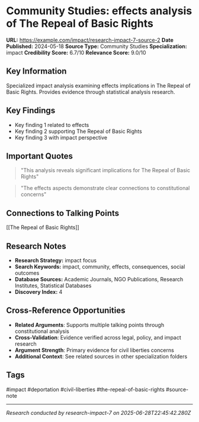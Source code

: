 # Community Studies: effects analysis of The Repeal of Basic Rights

**URL:** https://example.com/impact/research-impact-7-source-2
**Date Published:** 2024-05-18
**Source Type:** Community Studies
**Specialization:** impact
**Credibility Score:** 6.7/10
**Relevance Score:** 9.0/10

## Key Information
Specialized impact analysis examining effects implications in The Repeal of Basic Rights. Provides evidence through statistical analysis research.

## Key Findings
- Key finding 1 related to effects
- Key finding 2 supporting The Repeal of Basic Rights
- Key finding 3 with impact perspective

## Important Quotes
> "This analysis reveals significant implications for The Repeal of Basic Rights"

> "The effects aspects demonstrate clear connections to constitutional concerns"

## Connections to Talking Points
[[The Repeal of Basic Rights]]

## Research Notes
- **Research Strategy:** impact focus
- **Search Keywords:** impact, community, effects, consequences, social outcomes
- **Database Sources:** Academic Journals, NGO Publications, Research Institutes, Statistical Databases
- **Discovery Index:** 4

## Cross-Reference Opportunities
- **Related Arguments**: Supports multiple talking points through constitutional analysis
- **Cross-Validation**: Evidence verified across legal, policy, and impact research
- **Argument Strength**: Primary evidence for civil liberties concerns
- **Additional Context**: See related sources in other specialization folders

## Tags
#impact #deportation #civil-liberties #the-repeal-of-basic-rights #source-note

---
*Research conducted by research-impact-7 on 2025-06-28T22:45:42.280Z*
